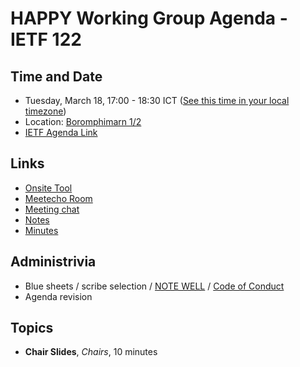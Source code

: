 # HAPPY Working Group Agenda - IETF 122

## Time and Date

* Tuesday, March 18, 17:00 - 18:30 ICT ([See this time in your local timezone](https://www.timeanddate.com/worldclock/fixedtime.html?msg=HAPPY+at+IETF+122&iso=20250318T17&p1=28&ah=1&am=30))
* Location: [Boromphimarn 1/2](https://datatracker.ietf.org/meeting/122/floor-plan?room=boromphimarn-1-2)
* [IETF Agenda Link](https://datatracker.ietf.org/meeting/122/agenda/?show=happy)

## Links

* [Onsite Tool](https://meetings.conf.meetecho.com/onsite122/?group=happy&short=happy&item=1)
* [Meetecho Room](https://meetings.conf.meetecho.com/ietf122/?group=happy&short=happy&item=1)
* [Meeting chat](https://zulip.ietf.org/#narrow/stream/happy)
* [Notes](https://notes.ietf.org/notes-ietf-122-happy)
* [Minutes](https://datatracker.ietf.org/doc/minutes-122-happy/)

## Administrivia

* Blue sheets / scribe selection / [NOTE WELL](https://www.ietf.org/about/note-well.html) / [Code of Conduct](https://www.rfc-editor.org/rfc/rfc7154.html)
* Agenda revision

## Topics

- **Chair Slides**, _Chairs_, 10 minutes

